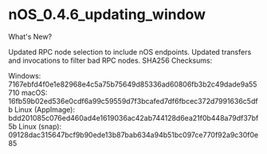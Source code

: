 # nOS_0.4.6_updating_window
What's New?

Updated RPC node selection to include nOS endpoints.
Updated transfers and invocations to filter bad RPC nodes.
SHA256 Checksums:

Windows: 7167ebfd4f0e1e82968e4c5a75b75649d85336ad60806fb3b2c49dade9a55710
macOS: 16fb59b02ed536e0cdf6a99c59559d7f3bcafed7df6fbcec372d7991636c5dfb
Linux (AppImage): bdd201085c076ed460ad4e1619036ac42ab744128d6ea21f0b448a79df37bf5b
Linux (snap): 09128dac315647bcf9b90ede13b87bab634a94b51bc097ce770f92a9c30f0e85
